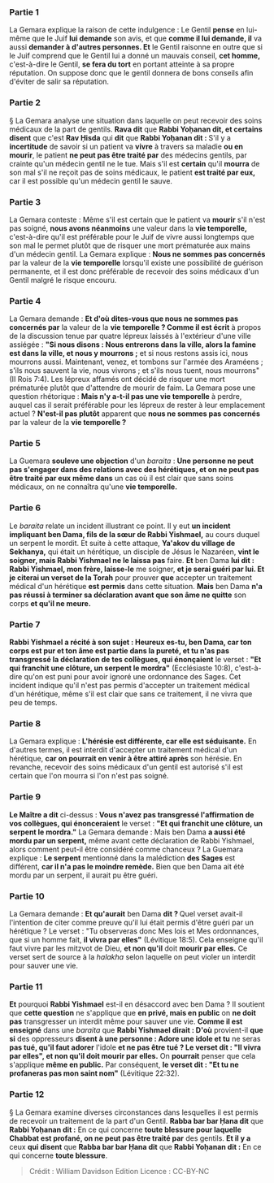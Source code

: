 
### Partie 1
La Gemara explique la raison de cette indulgence : Le Gentil <b>pense</b> en lui-même que le Juif <b>lui demande</b> son avis, et que <b>comme il lui demande, il</b> va aussi <b>demander à d'autres personnes. Et</b> le Gentil raisonne en outre que si le Juif comprend que le Gentil lui a donné un mauvais conseil, <b>cet homme,</b> c'est-à-dire le Gentil, <b>se fera du tort</b> en portant atteinte à sa propre réputation. On suppose donc que le gentil donnera de bons conseils afin d'éviter de salir sa réputation.

### Partie 2
§ La Gemara analyse une situation dans laquelle on peut recevoir des soins médicaux de la part de gentils. <b>Rava dit</b> que <b>Rabbi Yoḥanan dit, et certains disent</b> que c'est <b>Rav Ḥisda</b> qui <b>dit</b> que <b>Rabbi Yoḥanan dit : </b> S'il y a <b>incertitude</b> de savoir si un patient va <b>vivre</b> à travers sa maladie <b>ou en mourir</b>, le patient <b>ne peut pas être traité par</b> des médecins gentils, par crainte qu'un médecin gentil ne le tue. Mais s'il est <b>certain</b> qu'il <b>mourra</b> de son mal s'il ne reçoit pas de soins médicaux, le patient <b>est traité par eux,</b> car il est possible qu'un médecin gentil le sauve.

### Partie 3
La Gemara conteste : Même s'il est certain que le patient va <b>mourir</b> s'il n'est pas soigné, <b>nous avons néanmoins</b> une valeur dans la <b>vie temporelle,</b> c'est-à-dire qu'il est préférable pour le Juif de vivre aussi longtemps que son mal le permet plutôt que de risquer une mort prématurée aux mains d'un médecin gentil. La Gemara explique : <b>Nous ne sommes pas concernés</b> par la valeur de la <b>vie temporelle</b> lorsqu'il existe une possibilité de guérison permanente, et il est donc préférable de recevoir des soins médicaux d'un Gentil malgré le risque encouru.

### Partie 4
La Gemara demande : <b>Et d'où dites-vous que nous ne sommes pas concernés par</b> la valeur de la <b>vie temporelle ? Comme il est écrit</b> à propos de la discussion tenue par quatre lépreux laissés à l'extérieur d'une ville assiégée : <b>"Si nous disons : Nous entrerons dans la ville, alors la famine est dans la ville, et nous y mourrons ;</b> et si nous restons assis ici, nous mourrons aussi. Maintenant, venez, et tombons sur l'armée des Araméens ; s'ils nous sauvent la vie, nous vivrons ; et s'ils nous tuent, nous mourrons" (II Rois 7:4). Les lépreux affamés ont décidé de risquer une mort prématurée plutôt que d'attendre de mourir de faim. La Gemara pose une question rhétorique : <b>Mais n'y a-t-il pas une vie temporelle</b> à perdre, auquel cas il serait préférable pour les lépreux de rester à leur emplacement actuel ? <b>N'est-il pas plutôt</b> apparent que <b>nous ne sommes pas concernés</b> par la valeur de la <b>vie temporelle ?</b>

### Partie 5
La Guemara <b>souleve une objection</b> d'un <i>baraita</i> : <b>Une personne ne peut pas s'engager dans des relations avec des hérétiques, et on ne peut pas être traité par eux même dans</b> un cas où il est clair que sans soins médicaux, on ne connaîtra qu'une <b>vie temporelle.</b>

### Partie 6
Le <i>baraita</i> relate un incident illustrant ce point. Il y eut <b>un incident impliquant ben Dama, fils de la sœur de Rabbi Yishmael,</b> au cours duquel un serpent le mordit. Et</b> suite à cette attaque, <b>Ya'akov du village de Sekhanya,</b> qui était un hérétique, un disciple de Jésus le Nazaréen, <b>vint le soigner, mais Rabbi Yishmael ne le laissa pas</b> faire. <b>Et</b> ben Dama <b>lui dit : Rabbi Yishmael, mon frère, laisse-le</b> me soigner, <b>et je serai guéri par lui. Et je citerai un verset de la Torah</b> pour prouver <b>que</b> accepter un traitement médical d'un hérétique <b>est permis</b> dans cette situation. <b>Mais</b> ben Dama <b>n'a pas réussi à terminer sa déclaration avant que son âme ne quitte</b> son corps <b>et qu'il ne meure.</b>

### Partie 7
<b>Rabbi Yishmael a récité à son sujet : Heureux es-tu, ben Dama, car ton corps est pur et ton âme est partie dans la pureté, et tu n'as pas transgressé la déclaration de tes collègues, qui énonçaient</b> le verset : <b>"Et qui franchit une clôture, un serpent le mordra"</b> (Ecclésiaste 10:8), c'est-à-dire qu'on est puni pour avoir ignoré une ordonnance des Sages. Cet incident indique qu'il n'est pas permis d'accepter un traitement médical d'un hérétique, même s'il est clair que sans ce traitement, il ne vivra que peu de temps.

### Partie 8
La Gemara explique : <b>L'hérésie est différente, car elle est séduisante.</b> En d'autres termes, il est interdit d'accepter un traitement médical d'un hérétique, <b>car on pourrait en venir à être attiré après</b> son hérésie. En revanche, recevoir des soins médicaux d'un gentil est autorisé s'il est certain que l'on mourra si l'on n'est pas soigné.

### Partie 9
<b>Le Maître a dit</b> ci-dessus : <b>Vous n'avez pas transgressé l'affirmation de vos collègues, qui énonceraient</b> le verset : <b>"Et qui franchit une clôture, un serpent le mordra."</b> La Gemara demande : Mais ben Dama <b>a aussi été mordu par un serpent,</b> même avant cette déclaration de Rabbi Yishmael, alors comment peut-il être considéré comme chanceux ? La Guemara explique : <b>Le serpent</b> mentionné dans la malédiction <b>des Sages</b> est différent, <b>car il n'a pas le moindre remède.</b> Bien que ben Dama ait été mordu par un serpent, il aurait pu être guéri.

### Partie 10
La Gemara demande : <b>Et qu'aurait</b> ben Dama <b>dit ? </b> Quel verset avait-il l'intention de citer comme preuve qu'il lui était permis d'être guéri par un hérétique ? Le verset : "Tu observeras donc Mes lois et Mes ordonnances, que si un homme fait, <b>il vivra par elles"</b> (Lévitique 18:5). Cela enseigne qu'il faut vivre par les mitzvot de Dieu, <b>et non qu'il</b> doit <b>mourir par elles.</b> Ce verset sert de source à la <i>halakha</i> selon laquelle on peut violer un interdit pour sauver une vie.

### Partie 11
<b>Et</b> pourquoi <b>Rabbi Yishmael</b> est-il en désaccord avec ben Dama ? Il soutient que <b>cette question</b> ne s'applique que <b>en privé, mais en public</b> on <b>ne doit pas</b> transgresser un interdit même pour sauver une vie. <b>Comme il est enseigné</b> dans une <i>baraita</i> que <b>Rabbi Yishmael dirait : D'où</b> provient-il <b>que si</b> des oppresseurs <b>disent à une personne : Adore une idole et tu</b> ne seras <b>pas tué, qu'il faut adorer</b> l'idole <b>et ne pas être tué ? Le verset dit : "Il vivra par elles", et non qu'il doit mourir par elles.</b> On <b>pourrait</b> penser que cela s'applique <b>même en public.</b> Par conséquent, <b>le verset dit : "Et tu ne profaneras pas mon saint nom"</b> (Lévitique 22:32).

### Partie 12
§ La Gemara examine diverses circonstances dans lesquelles il est permis de recevoir un traitement de la part d'un Gentil. <b>Rabba bar bar Ḥana dit</b> que <b>Rabbi Yoḥanan dit :</b> En ce qui concerne <b>toute blessure pour laquelle Chabbat est profané, on ne peut pas être traité par</b> des gentils. <b>Et il y a</b> ceux <b>qui disent</b> que <b>Rabba bar bar Ḥana dit</b> que <b>Rabbi Yoḥanan dit :</b> En ce qui concerne <b>toute blessure</b>.

>Crédit : William Davidson Edition
>Licence : CC-BY-NC